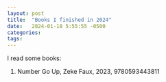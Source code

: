 ```yaml
---
layout: post
title:  "Books I finished in 2024"
date:   2024-01-18 5:55:55 -0500
categories: 
tags: 
---
```

I read some books:

1. Number Go Up, Zeke Faux, 2023, 9780593443811

